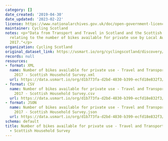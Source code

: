 ```yaml
---
category: []
date_created: '2019-04-30'
date_updated: '2023-02-22'
license: https://www.nationalarchives.gov.uk/doc/open-government-licence/version/3/
maintainer: Cycling Scotland
notes: <p>"Data from Transport and Travel in Scotland and the Scottish Household Survey
  relating to the number of bikes available for private use by Local Authority in
  2017."</p>
organization: Cycling Scotland
original_dataset_link: https://usmart.io/org/cyclingscotland/discovery/discovery-view-detail/d292fc7e-9657-4f1b-bb65-042262d196fd
records: null
resources:
- format: XML
  name: Number of bikes available for private use - Travel and Transport Scotland
    2017 - Scottish Household Survey.xml
  url: https://data.usmart.io/org/d1b773fa-d2bd-4830-b399-ecfd18e832f3/resource?resourceGUID=58185fbd-906d-486f-9e9d-e0ac31a5ea2d
- format: CSV
  name: Number of bikes available for private use - Travel and Transport Scotland
    2017 - Scottish Household Survey.csv
  url: https://data.usmart.io/org/d1b773fa-d2bd-4830-b399-ecfd18e832f3/resource?resourceGUID=3e3273b3-c653-44e3-b6ef-645d3decdf60
- format: JSON
  name: Number of bikes available for private use - Travel and Transport Scotland
    2017 - Scottish Household Survey.json
  url: https://data.usmart.io/org/d1b773fa-d2bd-4830-b399-ecfd18e832f3/resource?resourceGUID=fad11ec0-7797-44e6-abe2-d0bcaef81024
schema: default
title: Number of bikes available for private use - Travel and Transport Scotland 2017
  - Scottish Household Survey
---
```

